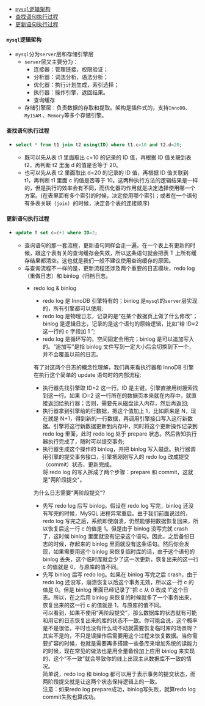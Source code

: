 - [`mysql`逻辑架构](#mysql%e9%80%bb%e8%be%91%e6%9e%b6%e6%9e%84)
- [查找语句执行过程](#%e6%9f%a5%e6%89%be%e8%af%ad%e5%8f%a5%e6%89%a7%e8%a1%8c%e8%bf%87%e7%a8%8b)
- [更新语句执行过程](#%e6%9b%b4%e6%96%b0%e8%af%ad%e5%8f%a5%e6%89%a7%e8%a1%8c%e8%bf%87%e7%a8%8b)
#### `mysql`逻辑架构
* `mysql`分为`server`层和存储引擎层
  * `server`层又主要分为：
    * 连接器：管理链接，权限验证；
    * 分析器：词法分析，语法分析；
    * 优化器：执行计划生成，索引选择；
    * 执行器：操作引擎，返回结果。
    * 查询缓存
  * 存储引擎层：负责数据的存取和提取。架构是插件式的，支持`InnoDB`、`MyISAM` 、`Memory`等多个存储引擎。
#### 查找语句执行过程
* ~~~sql
  select * from t1 join t2 using(ID) where t1.c=10 and t2.d=20;
  ~~~
  * 既可以先从表 t1 里面取出 c=10 的记录的 ID 值，再根据 ID 值关联到表 t2，再判断 t2 里面 d 的值是否等于 20。
  * 也可以先从表 t2 里面取出 d=20 的记录的 ID 值，再根据 ID 值关联到 t1，再判断 t1 里面 c 的值是否等于 10。这两种执行方法的逻辑结果是一样的，但是执行的效率会有不同，而优化器的作用就是决定选择使用哪一个方案。(在表里面有多个索引的时候，决定使用哪个索引；或者在一个语句有多表关联（`join`）的时候，决定各个表的连接顺序)
#### 更新语句执行过程
* ~~~sql
  update T set c=c+1 where ID=2;
  ~~~
  * 查询语句的那一套流程，更新语句同样会走一遍。在一个表上有更新的时候，跟这个表有关的查询缓存会失效，所以这条语句就会把表 T 上所有缓存结果都清空。这也就是我们一般不建议使用查询缓存的原因。
  * 与查询流程不一样的是，更新流程还涉及两个重要的日志模块，redo log（重做日志）和 binlog（归档日志。
    * redo log & binlog
      * redo log 是 InnoDB 引擎特有的；binlog 是`mysql`的`server`层实现的，所有引擎都可以使用;
      * redo log 是物理日志，记录的是“在某个数据页上做了什么修改”；binlog 是逻辑日志，记录的是这个语句的原始逻辑，比如“给 ID=2 这一行的 c 字段加 1 ”;
      * redo log 是循环写的，空间固定会用完；binlog 是可以追加写入的。“追加写”是指 binlog 文件写到一定大小后会切换到下一个，并不会覆盖以前的日志。<br>
    
      有了对这两个日志的概念性理解，我们再来看执行器和 InnoDB 引擎在执行这个简单的 update 语句时的内部流程:
        * 执行器先找引擎取 ID=2 这一行。ID 是主键，引擎直接用树搜索找到这一行。如果 ID=2 这一行所在的数据页本来就在内存中，就直接返回给执行器；否则，需要先从磁盘读入内存，然后再返回;
        * 执行器拿到引擎给的行数据，把这个值加上 1，比如原来是 N，现在就是 N+1，得到新的一行数据，再调用引擎接口写入这行新数据。引擎将这行新数据更新到内存中，同时将这个更新操作记录到 redo log 里面，此时 redo log 处于 prepare 状态。然后告知执行器执行完成了，随时可以提交事务;
        * 执行器生成这个操作的 binlog，并把 binlog 写入磁盘。执行器调用引擎的提交事务接口，引擎把刚刚写入的 redo log 改成提交（commit）状态，更新完成。<br>
      将 redo log 的写入拆成了两个步骤：prepare 和 commit，这就是"两阶段提交"。<br>
    
      为什么日志需要“两阶段提交”?
        * 先写 redo log 后写 binlog。假设在 redo log 写完，binlog 还没有写完的时候，MySQL 进程异常重启。由于我们前面说过的，redo log 写完之后，系统即使崩溃，仍然能够把数据恢复回来，所以恢复后这一行 c 的值是 1。但是由于 binlog 没写完就 crash 了，这时候 binlog 里面就没有记录这个语句。因此，之后备份日志的时候，存起来的 binlog 里面就没有这条语句。然后你会发现，如果需要用这个 binlog 来恢复临时库的话，由于这个语句的 binlog 丢失，这个临时库就会少了这一次更新，恢复出来的这一行 c 的值就是 0，与原库的值不同。
        * 先写 binlog 后写 redo log。如果在 binlog 写完之后 crash，由于 redo log 还没写，崩溃恢复以后这个事务无效，所以这一行 c 的值是 0。但是 binlog 里面已经记录了“把 c 从 0 改成 1”这个日志。所以，在之后用 binlog 来恢复的时候就多了一个事务出来，恢复出来的这一行 c 的值就是 1，与原库的值不同。<br>
      可以看到，如果不使用“两阶段提交”，那么数据库的状态就有可能和用它的日志恢复出来的库的状态不一致。你可能会说，这个概率是不是很低，平时也没有什么动不动就需要恢复临时库的场景呀？其实不是的，不只是误操作后需要用这个过程来恢复数据。当你需要扩容的时候，也就是需要再多搭建一些备库来增加系统的读能力的时候，现在常见的做法也是用全量备份加上应用 binlog 来实现的，这个“不一致”就会导致你的线上出现主从数据库不一致的情况。<br>
      简单说，redo log 和 binlog 都可以用于表示事务的提交状态，而两阶段提交就是让这两个状态保持逻辑上的一致。<br>
      注意：如果redo log prepare成功，binlog写失败，就算redo log commit失败也算成功。
      